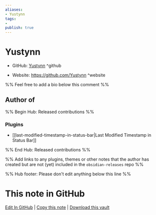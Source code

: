```yaml
---
aliases:
- Yustynn
tags:
- 
publish: true
---
```


# Yustynn

- GitHub: [Yustynn](https://github.com/Yustynn/) ^github
<!-- - Discord: `@` ^discord-->
- Website: <https://github.com/Yustynn> ^website
<!-- - [[Publish sites|Publish site]]: <https://> ^publish-->

%% Feel free to add a bio below this comment %%


## Author of

%% Begin Hub: Released contributions %%
### Plugins
- [[last-modified-timestamp-in-status-bar|Last Modified Timestamp in Status Bar]]

%% End Hub: Released contributions %%

%% Add links to any plugins, themes or other notes that the author has created but are not (yet) included in the `obsidian-releases` repo %%

<!--
### Unlisted plugins
-->

<!--
### Others
-->

<!--
## Sponsor this author
-->

<!-- - [[GitHub sponsors]]: [Sponsor @Yustynn on GitHub Sponsors](https://github.com/sponsors/Yustynn) ^github-sponsor-->
<!-- - [[Buy me a coffee]]: <https://> ^buy-me-a-coffee-->
<!-- - [[PayPal]]: <https://> ^paypal-->
<!-- - [[Patreon]]: <https://> ^patreon-->

<!--
## Follow this author
-->

<!-- - [[YouTube Channels|On YouTube]]: <https://> ^youtube-->
<!-- - Twitter: <https://> ^twitter-->
<!-- - ... -->

%% Hub footer: Please don't edit anything below this line %%

# This note in GitHub

<span class="git-footer">[Edit In GitHub](https://github.dev/obsidian-community/obsidian-hub/blob/main/01%20-%20Community/People/Yustynn.md "git-hub-edit-note") | [Copy this note](https://raw.githubusercontent.com/obsidian-community/obsidian-hub/main/01%20-%20Community/People/Yustynn.md "git-hub-copy-note") | [Download this vault](https://github.com/obsidian-community/obsidian-hub/archive/refs/heads/main.zip "git-hub-download-vault") </span>
